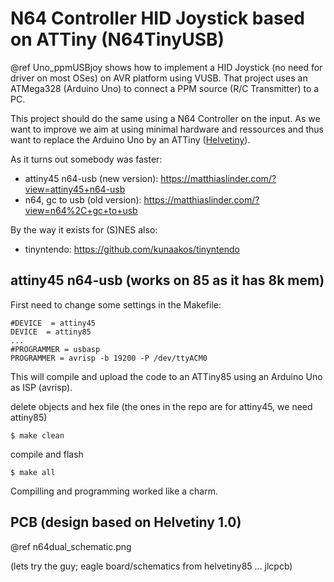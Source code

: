 # N64 Controller HID Joystick based on ATTiny (N64TinyUSB)

@ref Uno_ppmUSBjoy shows how to implement a HID Joystick (no need for driver on most OSes) on AVR platform using VUSB.
That project uses an ATMega328 (Arduino Uno) to connect a PPM source (R/C Transmitter) to a PC.

This project should do the same using a N64 Controller on the input. As we want to improve we aim at using minimal hardware
and ressources and thus want to replace the Arduino Uno by an ATTiny ([Helvetiny](https://github.com/boxtec/helvetiny85)).

As it turns out somebody was faster:
* attiny45 n64-usb (new version): https://matthiaslinder.com/?view=attiny45+n64-usb
* n64, gc to usb (old version): https://matthiaslinder.com/?view=n64%2C+gc+to+usb

By the way it exists for (S)NES also:
* tinyntendo: https://github.com/kunaakos/tinyntendo

## attiny45 n64-usb (works on 85 as it has 8k mem)

First need to change some settings in the Makefile:

    #DEVICE  = attiny45
    DEVICE  = attiny85
    ...
    #PROGRAMMER = usbasp
    PROGRAMMER = avrisp -b 19200 -P /dev/ttyACM0

This will compile and upload the code to an ATTiny85 using an Arduino Uno as ISP (avrisp).


delete objects and hex file (the ones in the repo are for attiny45, we need attiny85)

    $ make clean

compile and flash

    $ make all

Compilling and programming worked like a charm.

## PCB (design based on Helvetiny 1.0)

@ref n64dual_schematic.png

(lets try the guy; eagle board/schematics from helvetiny85 ... jlcpcb)
